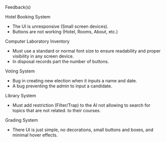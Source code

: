 Feedback(s)

Hotel Booking System
- The UI is unresponsive (Small screen devices).
- Buttons are not working (Hotel, Rooms, About, etc.)

Computer Laboratory Inventory
- Must use a standard or normal font size to ensure readability and proper visibility in any screen device.
- In disposal records part the number of buttons.

Voting System
- Bug in creating new election when it inputs a name and date.
- A bug preventing the admin to input a candidate.

Library System
- Must add restriction (Filter/Trap) to the AI not allowing to search for topics that are not related.
to their courses.

Grading System
- There UI is just simple, no decorations, small buttons and boxes, and minimal hover effects.
